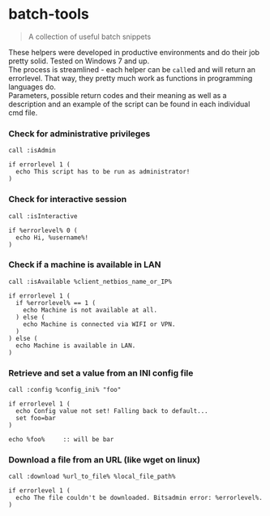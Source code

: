 # batch-tools
> A collection of useful batch snippets  

These helpers were developed in productive environments and do their job pretty solid. Tested on Windows 7 and up.  
The process is streamlined - each helper can be `call`ed and will return an errorlevel. That way, they pretty much work as functions in programming languages do.  
Parameters, possible return codes and their meaning as well as a description and an example of the script can be found in each individual cmd file.

### Check for administrative privileges
```batchfile
call :isAdmin

if errorlevel 1 (
  echo This script has to be run as administrator!
)
```


### Check for interactive session
```batchfile
call :isInteractive

if %errorlevel% 0 (
  echo Hi, %username%!
)
```


### Check if a machine is available in LAN
```batchfile
call :isAvailable %client_netbios_name_or_IP%

if errorlevel 1 (
  if %errorlevel% == 1 (
    echo Machine is not available at all.
  ) else (
    echo Machine is connected via WIFI or VPN.
  )
) else (
  echo Machine is available in LAN.
)
```


### Retrieve and set a value from an INI config file
```batchfile
call :config %config_ini% "foo"

if errorlevel 1 (
  echo Config value not set! Falling back to default...
  set foo=bar
)

echo %foo%     :: will be bar
```


### Download a file from an URL (like wget on linux)
```batchfile
call :download %url_to_file% %local_file_path%

if errorlevel 1 (
  echo The file couldn't be downloaded. Bitsadmin error: %errorlevel%.
)
```
